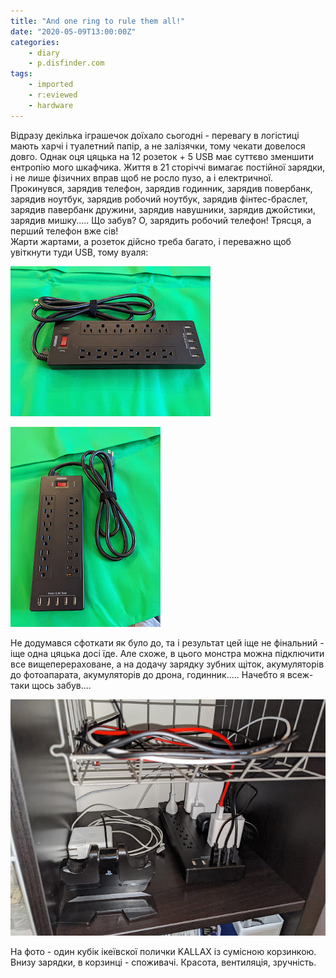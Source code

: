 ```yaml
---
title: "And one ring to rule them all!"
date: "2020-05-09T13:00:00Z"
categories:
    - diary
    - p.disfinder.com
tags:
    - imported
    - r:eviewed
    - hardware
---
```


Відразу декілька іграшечок доїхало сьогодні - перевагу в логістиці мають харчі і туалетний папір, а не залізячки, тому чекати довелося довго. Однак оця цяцька на 12 розеток + 5 USB має суттєво зменшити ентропію мого шкафчика. Життя в 21 сторіччі вимагає постійної зарядки, і не лише фізичних вправ щоб не росло пузо, а і електричної.   <!--more-->
Прокинувся, зарядив телефон, зарядив годинник, зарядив повербанк, зарядив ноутбук, зарядив робочий ноутбук, зарядив фінтес-браслет, зарядив павербанк дружини, зарядив навушники, зарядив джойстики, зарядив мишку..... Що забув? О, зарядить робочий телефон! Трясця, а перший телефон вже сів!  
Жарти жартами, а розеток дійсно треба багато, і переважно щоб увіткнути туди USB, тому вуаля:

[![](thumb_00.jpg)](img00.jpg)

[![](thumb_01.jpg)](img01.jpg)

Не додумався сфоткати як було до, та і результат цей іще не фінальний - іще одна цяцька досі їде. Але схоже, в цього монстра можна підключити все вищеперераховане, а на додачу зарядку зубних щіток, акумуляторів до фотоапарата, акумуляторів до дрона, годинник..... Начебто я всеж-таки щось забув....

[![](thumb_02.jpg)](img02.jpg)

На фото - один кубік ікеївскої полички KALLAX із сумісною корзинкою. Внизу зарядки, в корзинці - споживачі. Красота, вентиляція, зручність.
